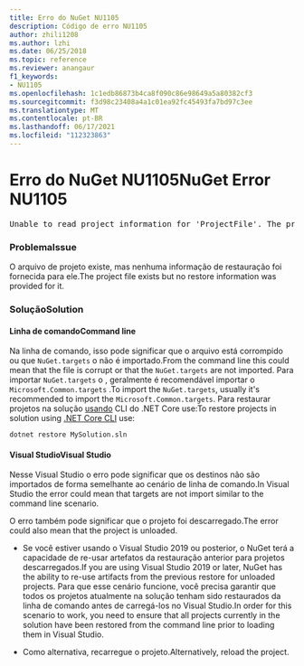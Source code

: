 ```yaml
---
title: Erro do NuGet NU1105
description: Código de erro NU1105
author: zhili1208
ms.author: lzhi
ms.date: 06/25/2018
ms.topic: reference
ms.reviewer: anangaur
f1_keywords:
- NU1105
ms.openlocfilehash: 1c1edb86873b4ca8f090c86e98649a5a80382cf3
ms.sourcegitcommit: f3d98c23408a4a1c01ea92fc45493fa7bd97c3ee
ms.translationtype: MT
ms.contentlocale: pt-BR
ms.lasthandoff: 06/17/2021
ms.locfileid: "112323863"
---
```

# <a name="nuget-error-nu1105"></a><span data-ttu-id="1693f-103">Erro do NuGet NU1105</span><span class="sxs-lookup"><span data-stu-id="1693f-103">NuGet Error NU1105</span></span>

<pre>Unable to read project information for 'ProjectFile'. The project file may be invalid or missing targets required for restore.</pre>

### <a name="issue"></a><span data-ttu-id="1693f-104">Problema</span><span class="sxs-lookup"><span data-stu-id="1693f-104">Issue</span></span>
<span data-ttu-id="1693f-105">O arquivo de projeto existe, mas nenhuma informação de restauração foi fornecida para ele.</span><span class="sxs-lookup"><span data-stu-id="1693f-105">The project file exists but no restore information was provided for it.</span></span>

### <a name="solution"></a><span data-ttu-id="1693f-106">Solução</span><span class="sxs-lookup"><span data-stu-id="1693f-106">Solution</span></span>

#### <a name="command-line"></a><span data-ttu-id="1693f-107">Linha de comando</span><span class="sxs-lookup"><span data-stu-id="1693f-107">Command line</span></span>

<span data-ttu-id="1693f-108">Na linha de comando, isso pode significar que o arquivo está corrompido ou que `NuGet.targets` o não é importado.</span><span class="sxs-lookup"><span data-stu-id="1693f-108">From the command line this could mean that the file is corrupt or that the `NuGet.targets` are not imported.</span></span>
<span data-ttu-id="1693f-109">Para importar `NuGet.targets` o , geralmente é recomendável importar o `Microsoft.Common.targets` .</span><span class="sxs-lookup"><span data-stu-id="1693f-109">To import the `NuGet.targets`, usually it's recommended to import the `Microsoft.Common.targets`.</span></span>
<span data-ttu-id="1693f-110">Para restaurar projetos na solução [usando](../../consume-packages/install-use-packages-dotnet-cli.md) CLI do .NET Core use:</span><span class="sxs-lookup"><span data-stu-id="1693f-110">To restore projects in solution using [.NET Core CLI](../../consume-packages/install-use-packages-dotnet-cli.md) use:</span></span>
```dotnetcli
dotnet restore MySolution.sln
```
#### <a name="visual-studio"></a><span data-ttu-id="1693f-111">Visual Studio</span><span class="sxs-lookup"><span data-stu-id="1693f-111">Visual Studio</span></span>

<span data-ttu-id="1693f-112">Nesse Visual Studio o erro pode significar que os destinos não são importados de forma semelhante ao cenário de linha de comando.</span><span class="sxs-lookup"><span data-stu-id="1693f-112">In Visual Studio the error could mean that targets are not import similar to the command line scenario.</span></span>

<span data-ttu-id="1693f-113">O erro também pode significar que o projeto foi descarregado.</span><span class="sxs-lookup"><span data-stu-id="1693f-113">The error could also mean that the project is unloaded.</span></span>

* <span data-ttu-id="1693f-114">Se você estiver usando o Visual Studio 2019 ou posterior, o NuGet terá a capacidade de re-usar artefatos da restauração anterior para projetos descarregados.</span><span class="sxs-lookup"><span data-stu-id="1693f-114">If you are using Visual Studio 2019 or later, NuGet has the ability to re-use artifacts from the previous restore for unloaded projects.</span></span> <span data-ttu-id="1693f-115">Para que esse cenário funcione, você precisa garantir que todos os projetos atualmente na solução tenham sido restaurados da linha de comando antes de carregá-los no Visual Studio.</span><span class="sxs-lookup"><span data-stu-id="1693f-115">In order for this scenario to work, you need to ensure that all projects currently in the solution have been restored from the command line prior to loading them in Visual Studio.</span></span>

* <span data-ttu-id="1693f-116">Como alternativa, recarregue o projeto.</span><span class="sxs-lookup"><span data-stu-id="1693f-116">Alternatively, reload the project.</span></span>
